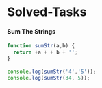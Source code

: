 # Solved-Tasks
#### Sum The Strings
````javascript
function sumStr(a,b) {
  return +a + + b + '';
}
  
console.log(sumStr('4','5'));
console.log(sumStr(34, 5));
````

